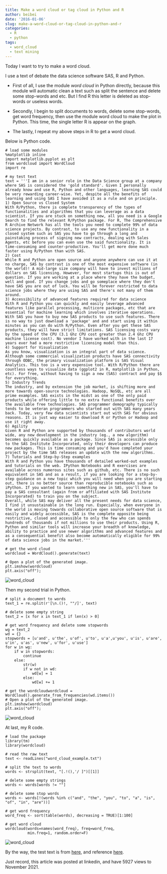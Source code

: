 ```yaml
---
title: Make a word cloud or tag cloud in Python and R
author: beibei
date: '2016-01-06'
slug: make-a-word-cloud-or-tag-cloud-in-python-and-r
categories:
  - R
  - python
tags:
  - word_cloud
  - text mining
---
```


Today I want to try to make a word cloud.

I use a text of debate the data science software SAS, R and Python.

+ First of all, I use the module *word cloud* in Python directly, because this module will automatic clean a text such as split the sentence and delete some stop-words and etc. But I find R this letter is deleted as stop-words or useless words.

+ Secondly, I begin to split documents to words, delete some stop-words, get word frequency, then use the module word cloud to make the plot in Python. This time, the single letter R is appear on the graph.

+ The lastly, I repeat my above steps in R to get a word cloud.

Below is Python code.

```{python}
# load some modules
%matplotlib inline
import matplotlib.pyplot as plt
from wordcloud import WordCloud
import re

# my test text
text = '''I am in a senior role in the Data Science group at a company where SAS is considered the 'gold standard'. Given I personally already know and use R, Python and other languages, learning SAS could be very rewarding career-wise. Yet, despite all the benefits of learning and using SAS I have avoided it as a rule and on principle.
1) Open Source vs Closed System
With R/Python, there is complete transparency of the types of functionalities and algorithms that you can leverage as a data scientist. If you are stuck on something new, all you need is a Google Search to find the relevant R/Python package. For R, The Comprehensive R Archive Network has all the tools you need to complete 99% of data science projects. By contrast, to use any new functionality in a closed system such as SAS you have to go through a long and painstaking process of signing new contracts, dealing with Sales Agents, etc before you can even use the said functionality. It is time-consuming and counter-productive. You'll get more done much faster using R/Python than with SAS.
2) Cost
While R and Python are open source and anyone anywhere can use it at no charge, SAS by contrast is one of the most expensive software (in the world)! A mid-large size company will have to invest millions of dollars on SAS licensing. However, for most startups this is out of question. If you are working at a place where they have the budget, well and good. If you change jobs and go someplace where they don't have SAS you are out of luck. You will be forever restricted to data science jobs where they are using SAS and there's not many of them around.
3) Accessibility of advanced features required for data science
With R and Python you can quickly and easily leverage advanced features like parallel processing, multicore packages, etc that are essential for machine learning which involves iterative operations. With SAS you have to buy new SAS products to use such features. There is no way to just download a 'package' and and start using it within minutes as you can do with R/Python. Even after you get these SAS products, they will have strict limitations. SAS licensing costs vary by the speed of the CPU (3.1 Ghz CPU cost greater than 2.4 Ghz CPU machine license cost). No vendor I have worked with in the last 17 years ever had a more restrictive licensing model than this.
4) Support for Visualization
As you know, visualization is an integral part of data science. Although some commercial visualization products have SAS connectivity through ODBC, the primary visualization platform is SAS Visual Analytics. This too is a very expensive tool. With R/Python there are countless ways to visualize data (ggplot2 in R, matplotlib in Python, etc). For free, without having to sign a new (SAS) contract and pay $$ for everything.
5) Industry Trends
The industry, and by extension the job market, is shifting more and more towards open-source technologies. Hadoop, NoSQL, etc are all prime examples. SAS exists in the midst as one of the only paid products while offering little to no extra functional benefits over the available free technologies. SAS programmer demography typically tends to be veteran programmers who started out with SAS many years back. Today, very few data scientists start out with SAS for obvious reasons. It is just way easier to download R or Python or Hadoop and use it right away.
6) Agility
Given R and Python are supported by thousands of contributors world wide, any new development in the industry (eg., a new algorithm) becomes quickly available as a package. Since SAS is accessible only to the SAS Institute Incorporated, only their developers can produce new packages. This is time consuming and you'd have completed your project by the time SAS releases an update with the new algorithms.
7) Tutorials and Step-by-Step examples
With R and Python you have thousands of detailed worked-out examples and tutorials on the web. IPython Notebooks and R exercises are available across numerous sites such as github, etc. There is no such equivalent in SAS and as a result, if you are looking for a step-by-step guidance on a new topic which you will need when you are starting out, there is no better source than reproducible notebooks such as iPython. If you wanted to learn something new in SAS, you'll have to pay a SAS consultant (again from or affiliated with SAS Institute Incorporated) to train you on the subject.
Overall, while SAS may deliver all the present needs for data science, I find it unsustainable in the long run. Especially, when everyone in the world is moving towards collaborative open source software that is easily and widely accessible, SAS is the complete opposite being restrictive, closed and accessible to only the few who can spends hundreds of thousands if not millions to use their products. Using R, Python and similar tools will increase your breadth of knowledge, ability to practice and use newer algorithms and advanced features and as a consequential benefit also become automatically eligible for 99% of data science jobs in the market.'''

# get the word cloud
wordcloud = WordCloud().generate(text)

# Open a plot of the generated image.
plt.imshow(wordcloud)
plt.axis("off");
```
![word_cloud](images/1.jpg)

Then my second trial in Python.

```{python}
# split a document to words
text_1 = re.split(r'[\n.()!, ""/]', text)

# delete some empty string
text_2 = [x for x in text_1 if len(x) > 0]

# get word frequency and delete some stopwords
wg = text_2
wd = {}
stopwords = [u'and', u'the', u'of', u'to', u'a',u'you', u'is', u'are', u'in', u'as', u'new', u'for', u'use']
for w in wg:
    if w in stopwords:
        continue
    else:
        str(w)
        if w not in wd:
            wd[w] = 1
        else:
            wd[w] += 1
            
# get the wordcloudwordcloud = WordCloud().generate_from_frequencies(wd.items())
# Open a plot of the generated image.
plt.imshow(wordcloud)
plt.axis("off");
```
![word_cloud](images/2.jpg)

At last, my R code.
```{r}
# load the package
library(tm)
library(wordcloud)

# read the raw text
text <- readLines("word_cloud_example.txt")

# split the text to words
words <- strsplit(text, "[.!(),'/ ]")[[1]]

# delete some empty strings
words <- words[words != ""]

# delete some stop words
words <- words[!(words %in% c("and", "the", "you", "to", "a", "is", "of", "in", "are"))]

# get word frequency
word_freq <- sort(table(words), decreasing = TRUE)[1:100]

# get word cloud
wordcloud(words=names(word_freq), freq=word_freq,
          min.freq=1, random.order=F)
```
![word_cloud](images/3.jpg)


By the way, the test text is from [here](https://www.quora.com/Why-is-SAS-insufficient-for-me-to-become-a-data-scientist-Why-do-I-need-to-learn-Python-or-R), and reference [here](http://amueller.github.io/word_cloud/index.html).

Just record, this article was posted at linkedin, and have 5927 views to November 2021.

